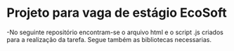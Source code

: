 # Projeto para vaga de estágio EcoSoft

-No seguinte repositório encontram-se o arquivo html e o script .js criados para a realização da tarefa. Segue também as bibliotecas necessarias.

